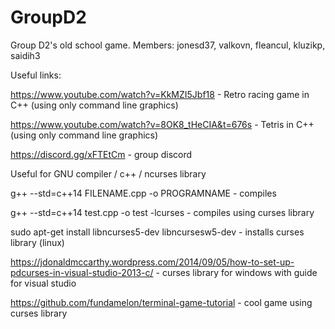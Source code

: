 # GroupD2
Group D2's old school game. Members: jonesd37, valkovn, fleancul, kluzikp, saidih3


Useful links:

https://www.youtube.com/watch?v=KkMZI5Jbf18 - Retro racing game in C++ (using only command line graphics)

https://www.youtube.com/watch?v=8OK8_tHeCIA&t=676s - Tetris in C++ (using only command line graphics)

https://discord.gg/xFTEtCm - group discord 


Useful for GNU compiler / c++ / ncurses library

g++ --std=c++14 FILENAME.cpp -o PROGRAMNAME - compiles
  
g++ --std=c++14 test.cpp -o test -lcurses - compiles using curses library

sudo apt-get install libncurses5-dev libncursesw5-dev - installs curses library (linux)

https://jdonaldmccarthy.wordpress.com/2014/09/05/how-to-set-up-pdcurses-in-visual-studio-2013-c/ - curses library for windows with guide for visual studio

https://github.com/fundamelon/terminal-game-tutorial - cool game using curses library
